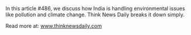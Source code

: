 In this article #486, we discuss how India is handling environmental issues like pollution and climate change. Think News Daily breaks it down simply.

Read more at: www.thinknewsdaily.com